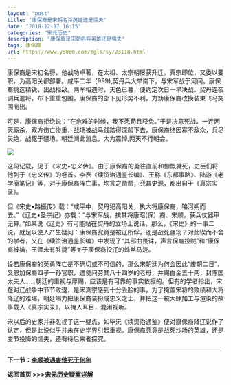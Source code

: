```yaml
---
layout: "post"
title: "康保裔是宋朝名将英雄还是懦夫"
date: "2018-12-17 16:15"
categories: "宋元历史"
description: "康保裔是宋朝名将英雄还是懦夫"
tags: 康保裔
url: https://www.y5000.com/zgls/sy/23118.html
---
```






康保裔是宋初名将，他战功卓著，在太祖、太宗朝屡获升迁。真宗即位，又委以要职，为高阳关都部署。咸平二年（999),契丹兵大举南下，与宋军战于河间，康保裔挑选精锐，出战拒敌。两军相遇时，天色已暮，便约定次日一早决战。契丹连夜调兵遣将，布下重重包围，康保裔的部下见形势不利，力劝康保裔改换装束飞马突围而出。

可是，康保裔拒绝说：“在危难的时候，我不愿苟且获免。”于是决意死战。一连两天厮杀，双方伤亡惨重，战场被战马践踏得深凹下去，康保裔终因寡不敌众，兵尽矢绝，战死于疆场。朝廷闻此消息，大为震悼,两天不行朝会。

![](https://img.y5000.com/uploads/allimg/170628/8-1F62Q052335Y.jpg)

这段记载，见于《宋史•忠义传》。由于康保裔的勇往直前和慷慨就死，史臣们将他列于《忠义传》的卷首。李焘《续资治通鉴长编》、王称《东都事略》、陆游《老学庵笔记》等，对于康保裔阵亡事，均言之凿凿，究其史源，都出自于《真宗实录》。

但《宋史•路振传》载：“咸平中，契丹犯高阳关，执大将康保裔，略河朔而去。”《辽史•圣宗纪》亦载：“与宋军战，擒其将康昭(保）裔、宋顺，获兵仗器甲无算。”如果说《辽史》有可能站在契丹的立场上说话，那么，《宋史》的一事二说，就足以使人产生疑问：康保裔究竟是被辽所俘，还是战死疆场？对此锲而不舍的学者，又在《续资治通鉴长编》中发现了“其部曲畏诛，声言保裔投贼”和“康保裔被擒，王师未有胜捷”等关于康保裔投辽的蛛丝马迹。

设若康保裔的英勇阵亡是不确切或不可信的，那么宋朝廷为何会因此“废朝二日”，又恩加保裔四子一孙官职，遣使问劳其八十四岁的老母，并赐白金五十两，封陈国太夫人……朝廷的重视与厚赐，应该是有可靠的事实依据的。但有的学者指出，宋在对辽战争中节节败退，是宋真宗感到十分丢脸的事，为了掩盖宋将的败绩和大将降辽的难堪，朝廷竭力把康保裔装扮成忠义之士，并把这一被大肆加工与渲染的故事载入《真宗实录》，以掩人耳目，混淆视听。

宋以后的史家并非忽视了这一疑点，如毕沅《续资治通鉴》便对康保裔降辽说作了认定，但是此说似乎并未在史学界引起重视。康保裔究竟是战死沙场的英雄，还是变节投降的懦夫，还有待后来者探究。

* * *

**下一节：[李顺被遇害他死于何年](https://www.y5000.com/zgls/sy/23119.html)**

**返回首页 >>>[宋元历史疑案详解](https://www.y5000.com/zgls/sy/23199.html)**
